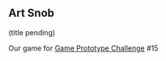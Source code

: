 Art Snob
--------
(title pending)

Our game for [Game Prototype Challenge](http://news.gameprototypechallenge.com/post/27838454576/gpcv15-themes) #15
